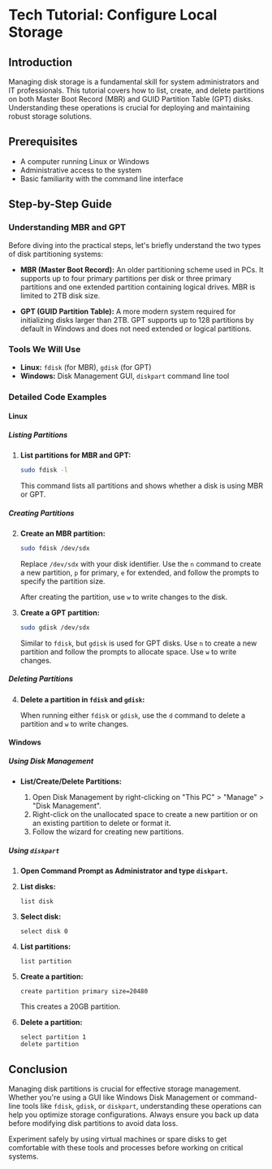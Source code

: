 # Tech Tutorial: Configure Local Storage

## Introduction

Managing disk storage is a fundamental skill for system administrators and IT professionals. This tutorial covers how to list, create, and delete partitions on both Master Boot Record (MBR) and GUID Partition Table (GPT) disks. Understanding these operations is crucial for deploying and maintaining robust storage solutions.

## Prerequisites

- A computer running Linux or Windows
- Administrative access to the system
- Basic familiarity with the command line interface

## Step-by-Step Guide

### Understanding MBR and GPT

Before diving into the practical steps, let's briefly understand the two types of disk partitioning systems:

- **MBR (Master Boot Record):** An older partitioning scheme used in PCs. It supports up to four primary partitions per disk or three primary partitions and one extended partition containing logical drives. MBR is limited to 2TB disk size.

- **GPT (GUID Partition Table):** A more modern system required for initializing disks larger than 2TB. GPT supports up to 128 partitions by default in Windows and does not need extended or logical partitions.

### Tools We Will Use

- **Linux:** `fdisk` (for MBR), `gdisk` (for GPT)
- **Windows:** Disk Management GUI, `diskpart` command line tool

### Detailed Code Examples

#### Linux

##### Listing Partitions

1. **List partitions for MBR and GPT:**

   ```bash
   sudo fdisk -l
   ```

   This command lists all partitions and shows whether a disk is using MBR or GPT.

##### Creating Partitions

2. **Create an MBR partition:**

   ```bash
   sudo fdisk /dev/sdx
   ```

   Replace `/dev/sdx` with your disk identifier. Use the `n` command to create a new partition, `p` for primary, `e` for extended, and follow the prompts to specify the partition size.

   After creating the partition, use `w` to write changes to the disk.

3. **Create a GPT partition:**

   ```bash
   sudo gdisk /dev/sdx
   ```

   Similar to `fdisk`, but `gdisk` is used for GPT disks. Use `n` to create a new partition and follow the prompts to allocate space. Use `w` to write changes.

##### Deleting Partitions

4. **Delete a partition in `fdisk` and `gdisk`:**

   When running either `fdisk` or `gdisk`, use the `d` command to delete a partition and `w` to write changes.

#### Windows

##### Using Disk Management

- **List/Create/Delete Partitions:**

  1. Open Disk Management by right-clicking on "This PC" > "Manage" > "Disk Management".
  2. Right-click on the unallocated space to create a new partition or on an existing partition to delete or format it.
  3. Follow the wizard for creating new partitions.

##### Using `diskpart`

1. **Open Command Prompt as Administrator and type `diskpart`.**

2. **List disks:**

   ```plaintext
   list disk
   ```

3. **Select disk:**

   ```plaintext
   select disk 0
   ```

4. **List partitions:**

   ```plaintext
   list partition
   ```

5. **Create a partition:**

   ```plaintext
   create partition primary size=20480
   ```

   This creates a 20GB partition.

6. **Delete a partition:**

   ```plaintext
   select partition 1
   delete partition
   ```

## Conclusion

Managing disk partitions is crucial for effective storage management. Whether you're using a GUI like Windows Disk Management or command-line tools like `fdisk`, `gdisk`, or `diskpart`, understanding these operations can help you optimize storage configurations. Always ensure you back up data before modifying disk partitions to avoid data loss.

Experiment safely by using virtual machines or spare disks to get comfortable with these tools and processes before working on critical systems.